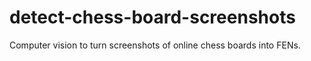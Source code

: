 # detect-chess-board-screenshots
Computer vision to turn screenshots of online chess boards into FENs.
